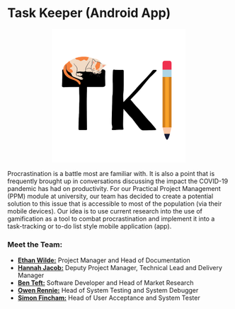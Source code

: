 # Task Keeper (Android App)
<p align = "center"><img src = "https://github.com/Hannah-Ashna/Task-Keeper/blob/main/Diagrams/Logo.png" width = "60%"></p>
Procrastination is a battle most are familiar with. It is also a point that is frequently brought up in conversations discussing the impact the COVID-19 pandemic has had on productivity. For our Practical Project Management (PPM) module at university, our team has decided to create a potential solution to this issue that is accessible to most of the population (via their mobile devices). Our idea is to use current research into the use of gamification as a tool to combat procrastination and implement it into a task-tracking or to-do list style mobile application (app).

### Meet the Team:
- **[Ethan Wilde:](https://github.com/Akierion)** Project Manager and Head of Documentation
- **[Hannah Jacob:](https://github.com/Hannah-Ashna)** Deputy Project Manager, Technical Lead and Delivery Manager
- **[Ben Teft:](https://github.com/Ben-Teft)** Software Developer and Head of Market Research
- **[Owen Rennie:](https://github.com/owenrennie99)** Head of System Testing and System Debugger
- **[Simon Fincham:](https://github.com/simonfincham21)** Head of User Acceptance and System Tester
